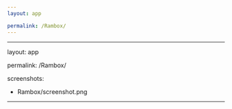 ```yaml
---
layout: app

permalink: /Rambox/
---
```

---
layout: app

permalink: /Rambox/

screenshots:
  - Rambox/screenshot.png
---
